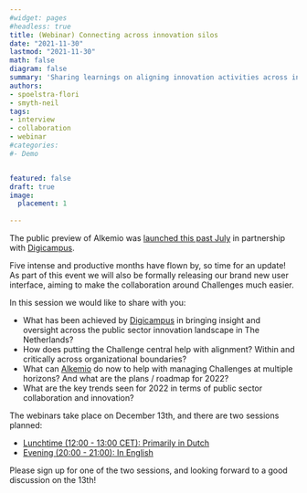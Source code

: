 ```yaml
---
#widget: pages
#headless: true
title: (Webinar) Connecting across innovation silos
date: "2021-11-30"
lastmod: "2021-11-30"
math: false
diagram: false
summary: 'Sharing learnings on aligning innovation activities across innovation silos in the Dutch public sector. And the launch of the new Alkemio UI :)'
authors:
- spoelstra-flori
- smyth-neil
tags:
- interview
- collaboration
- webinar
#categories:
#- Demo


featured: false
draft: true
image:
  placement: 1
  
---
```

The public preview of Alkemio was [launched this past July](https://alkem.io/post/2021-07-public-preview/) in partnership with [Digicampus](https://digicampus.tech). 

Five intense and productive months have flown by, so time for an update! As part of this event we will also be formally releasing our brand new user interface, aiming to make the collaboration around Challenges much easier. 

In this session we would like to share with you:
- What has been achieved by [Digicampus](https://digicampus.tech) in bringing insight and oversight across the public sector innovation landscape in The Netherlands?
- How does putting the Challenge central help with alignment? Within and critically across organizational boundaries?
- What can [Alkemio](https://hub.alkem.io) do now to help with managing Challenges at multiple horizons? And what are the plans / roadmap for 2022?
- What are the key trends seen for 2022 in terms of public sector collaboration and innovation?

The webinars take place on December 13th, and there are two sessions planned:
- [Lunchtime (12:00 - 13:00 CET): Primarily in Dutch](https://www.linkedin.com/events/6871361971984330752/about/)
- [Evening (20:00 - 21:00): In English](https://www.linkedin.com/events/6871768352117813248/about/) 

Please sign up for one of the two sessions, and looking forward to a good discussion on the 13th!






